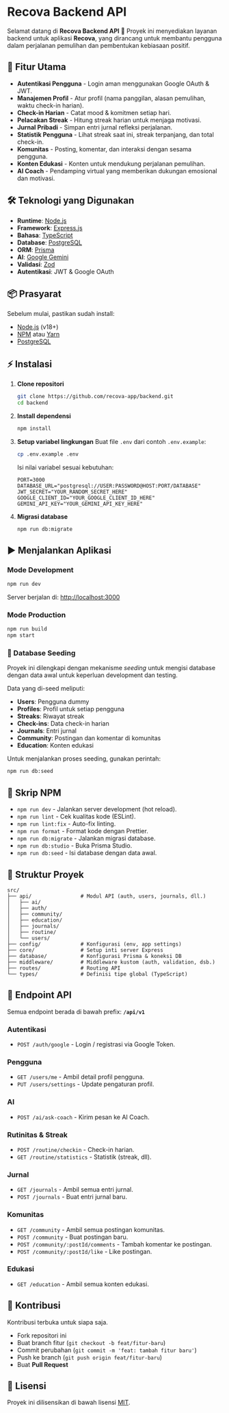 # Recova Backend API

Selamat datang di **Recova Backend API** 👋
Proyek ini menyediakan layanan backend untuk aplikasi **Recova**, yang dirancang untuk membantu pengguna dalam perjalanan pemulihan dan pembentukan kebiasaan positif.

## 🚀 Fitur Utama

- **Autentikasi Pengguna** - Login aman menggunakan Google OAuth & JWT.
- **Manajemen Profil** - Atur profil (nama panggilan, alasan pemulihan, waktu check-in harian).
- **Check-in Harian** - Catat mood & komitmen setiap hari.
- **Pelacakan Streak** - Hitung streak harian untuk menjaga motivasi.
- **Jurnal Pribadi** - Simpan entri jurnal refleksi perjalanan.
- **Statistik Pengguna** - Lihat streak saat ini, streak terpanjang, dan total check-in.
- **Komunitas** - Posting, komentar, dan interaksi dengan sesama pengguna.
- **Konten Edukasi** - Konten untuk mendukung perjalanan pemulihan.
- **AI Coach** - Pendamping virtual yang memberikan dukungan emosional dan motivasi.

## 🛠️ Teknologi yang Digunakan

- **Runtime**: [Node.js](https://nodejs.org/)
- **Framework**: [Express.js](https://expressjs.com/)
- **Bahasa**: [TypeScript](https://www.typescriptlang.org/)
- **Database**: [PostgreSQL](https://www.postgresql.org/)
- **ORM**: [Prisma](https://www.prisma.io/)
- **AI**: [Google Gemini](https://ai.google.dev/)
- **Validasi**: [Zod](https://zod.dev/)
- **Autentikasi**: JWT & Google OAuth

## 📦 Prasyarat

Sebelum mulai, pastikan sudah install:

- [Node.js](https://nodejs.org/) (v18+)
- [NPM](https://www.npmjs.com/) atau [Yarn](https://yarnpkg.com/)
- [PostgreSQL](https://www.postgresql.org/)

## ⚡ Instalasi

1. **Clone repositori**

   ```bash
   git clone https://github.com/recova-app/backend.git
   cd backend
   ```

2. **Install dependensi**

   ```bash
   npm install
   ```

3. **Setup variabel lingkungan**
   Buat file `.env` dari contoh `.env.example`:

   ```bash
   cp .env.example .env
   ```

   Isi nilai variabel sesuai kebutuhan:

   ```env
   PORT=3000
   DATABASE_URL="postgresql://USER:PASSWORD@HOST:PORT/DATABASE"
   JWT_SECRET="YOUR_RANDOM_SECRET_HERE"
   GOOGLE_CLIENT_ID="YOUR_GOOGLE_CLIENT_ID_HERE"
   GEMINI_API_KEY="YOUR_GEMINI_API_KEY_HERE"
   ```

4. **Migrasi database**

   ```bash
   npm run db:migrate
   ```

## ▶️ Menjalankan Aplikasi

### Mode Development

```bash
npm run dev
```

Server berjalan di: [http://localhost:3000](http://localhost:3000)

### Mode Production

```bash
npm run build
npm start
```

### 🌱 Database Seeding

Proyek ini dilengkapi dengan mekanisme _seeding_ untuk mengisi database dengan data awal untuk keperluan development dan testing.

Data yang di-seed meliputi:

- **Users**: Pengguna dummy
- **Profiles**: Profil untuk setiap pengguna
- **Streaks**: Riwayat streak
- **Check-ins**: Data check-in harian
- **Journals**: Entri jurnal
- **Community**: Postingan dan komentar di komunitas
- **Education**: Konten edukasi

Untuk menjalankan proses seeding, gunakan perintah:

```bash
npm run db:seed
```

## 📜 Skrip NPM

- `npm run dev` - Jalankan server development (hot reload).
- `npm run lint` - Cek kualitas kode (ESLint).
- `npm run lint:fix` - Auto-fix linting.
- `npm run format` - Format kode dengan Prettier.
- `npm run db:migrate` - Jalankan migrasi database.
- `npm run db:studio` - Buka Prisma Studio.
- `npm run db:seed` - Isi database dengan data awal.

## 📂 Struktur Proyek

```
src/
├── api/                # Modul API (auth, users, journals, dll.)
│   ├── ai/
│   ├── auth/
│   ├── community/
│   ├── education/
│   ├── journals/
│   ├── routine/
│   └── users/
├── config/             # Konfigurasi (env, app settings)
├── core/               # Setup inti server Express
├── database/           # Konfigurasi Prisma & koneksi DB
├── middleware/         # Middleware kustom (auth, validation, dsb.)
├── routes/             # Routing API
└── types/              # Definisi tipe global (TypeScript)
```

## 📡 Endpoint API

Semua endpoint berada di bawah prefix: **`/api/v1`**

### Autentikasi

- `POST /auth/google` - Login / registrasi via Google Token.

### Pengguna

- `GET /users/me` - Ambil detail profil pengguna.
- `PUT /users/settings` - Update pengaturan profil.

### AI

- `POST /ai/ask-coach` - Kirim pesan ke AI Coach.

### Rutinitas & Streak

- `POST /routine/checkin` - Check-in harian.
- `GET /routine/statistics` - Statistik (streak, dll).

### Jurnal

- `GET /journals` - Ambil semua entri jurnal.
- `POST /journals` - Buat entri jurnal baru.

### Komunitas

- `GET /community` - Ambil semua postingan komunitas.
- `POST /community` - Buat postingan baru.
- `POST /community/:postId/comments` - Tambah komentar ke postingan.
- `POST /community/:postId/like` - Like postingan.

### Edukasi

- `GET /education` - Ambil semua konten edukasi.

## 🤝 Kontribusi

Kontribusi terbuka untuk siapa saja.

- Fork repositori ini
- Buat branch fitur (`git checkout -b feat/fitur-baru`)
- Commit perubahan (`git commit -m 'feat: tambah fitur baru'`)
- Push ke branch (`git push origin feat/fitur-baru`)
- Buat **Pull Request**

## 📄 Lisensi

Proyek ini dilisensikan di bawah lisensi [MIT](LICENSE).
